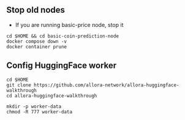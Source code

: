 ## Stop old nodes
* If you are running basic-price node, stop it
```console
cd $HOME && cd basic-coin-prediction-node
docker compose down -v
docker container prune
```

## Config HuggingFace worker
```console
cd $HOME
git clone https://github.com/allora-network/allora-huggingface-walkthrough
cd allora-huggingface-walkthrough
```
```console
mkdir -p worker-data
chmod -R 777 worker-data
```
```

```
